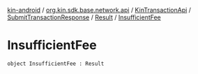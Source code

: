 [kin-android](../../../../index.md) / [org.kin.sdk.base.network.api](../../../index.md) / [KinTransactionApi](../../index.md) / [SubmitTransactionResponse](../index.md) / [Result](index.md) / [InsufficientFee](./-insufficient-fee.md)

# InsufficientFee

`object InsufficientFee : Result`